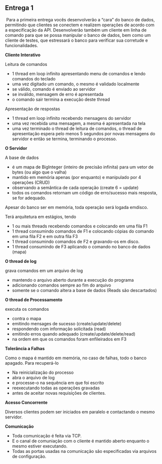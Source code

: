 ## Entrega 1

​	Para a primeira entrega vocês desenvolverão a “cara” do banco de dados, permitindo que clientes se conectem e realizem operações de acordo com a especificação da API. Desenvolverão também um cliente em linha de comando para que se possa manipular o banco de dados, bem como um cliente de testes, que estressará o banco para verificar sua corretude e funcionalidades.

**Cliente Interativo**

Leitura de comandos

+ 1 thread em loop infinito apresentando menu de comandos e lendo comandos do teclado
+ uma vez digitado um comando, o mesmo é validado localmente
+ se válido, comando é enviado ao servidor
+ se inválido, mensagem de erro é apresentada
+ o comando sair termina a execução deste thread

Apresentação de respostas

+ 1 thread em loop infinito recebendo mensagens do servidor
+ uma vez recebida uma mensagem, a mesma é apresentada na tela
+ uma vez terminado o thread de leitura de comandos, o thread de apresentação espera pelo menos 5 segundos por novas mensagens do servidor e então se termina, terminando o processo.

**O Servidor**

A base de dados

+ é um mapa de BigInteger (inteiro de precisão infinita) para um vetor de bytes (ou algo que o valha)
+ mantido em memória apenas (por enquanto) e manipulado por 4 operações (CRUD)
+ observando a semântica de cada operação (create 6 = update)
+ todos os comandos retornam um código de erro/sucesso mais resposta, se for adequado.

Apesar do banco ser em memória, toda operação será logada emdisco.

Terá arquitetura em estágios, tendo

+ 1 ou mais threads recebendo comandos e colocando em uma fila F1
+ 1 thread consumindo comandos de F1 e colocando cópias do comando em uma fila F2 e em outra fila F3
+ 1 thread consumindo comandos de F2 e gravando-os em
  disco.
+ 1 thread consumindo de F3 aplicando o comando no banco
  de dados (mapa)

**O thread de log**

grava comandos em um arquivo de log

+ mantendo o arquivo aberto durante a execução do programa
+ adicionando comandos sempre ao fim do arquivo
+ somente se o comando altera a base de dados (Reads são descartados)

**O thread de Processamento**

executa os comandos

+ contra o mapa
+ emitindo mensages de sucesso (create/update/delete)
+ respondendo com informação solicitada (read)
+ emitindo erros quando adequado (create/update/delete/read)
+ na ordem em que os comandos foram enfileirados em F3

**Tolerância a Falhas**

Como o mapa é mantido em memória, no caso de falhas, todo o banco apagado. Para recuperá-lo

+ Na reinicialização do processo
+ abra o arquivo de log
+ e processe-o na sequência em que foi escrito
+ reexecutando todas as operações gravadas
+ antes de aceitar novas requisições de clientes.

**Acesso Concorrente**

Diversos clientes podem ser iniciados em paralelo e contactando o mesmo servidor.

**Comunicação**

+ Toda comunicação é feita via TCP.
+ E o canal de comuniação com o cliente é mantido aberto
  enquanto o mesmo estiver executando.
+ Todas as portas usadas na comunicação são especificadas
  via arquivos de configuração.